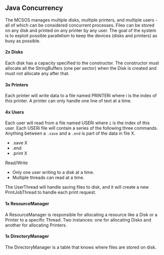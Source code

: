 ## Java Concurrency

The MCSOS manages multiple disks, multiple printers, and multiple users - all of which can be considered concurrent processes. Files can be stored on any disk and printed on any printer by any user.  The goal of the system is to exploit possible parallelism to keep the devices (disks and printers) as busy as possible.  

#### 2x Disks
Each disk has a capacity specified to the constructor. The constructor must allocate all the StringBuffers (one per sector) when the Disk is created and must not allocate any after that.

#### 3x Printers
Each printer will write data to a file named PRINTERi where i is the index of this printer.  A printer can only handle one line of text at a time.

#### 4x Users
Each user will read from a file named USERi where `i` is the index of this user.  Each USERi file will contain a series of the following three commands.  Anything between a `.save` and a `.end` is part of the data in file X.

- .save X
- .end
- .print X

Read/Write
- Only one user writing to a disk at a time.
- Multiple threads can read at a time.

The UserThread will handle saving files to disk, and it will create a new PrintJobThread to handle each print request.

#### 1x ResourceManager
A ResourceManager is responsible for allocating a resource like a Disk or a Printer to a specific Thread. Two instances: one for allocating Disks and another for allocating Printers.

#### 1x DirectoryManager
The DirectoryManager is a table that knows where files are stored on disk.
